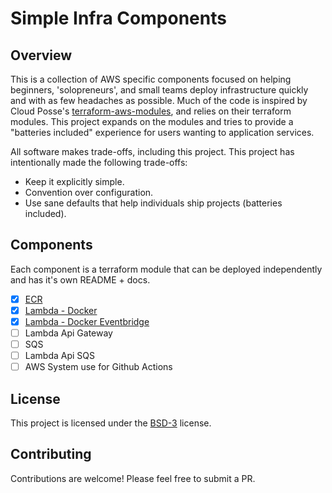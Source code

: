 # Simple Infra Components

## Overview

This is a collection of AWS specific components focused on helping beginners, 'solopreneurs', and small teams deploy infrastructure quickly and with as few headaches as possible. Much of the code is inspired by Cloud Posse's [terraform-aws-modules](https://github.com/terraform-aws-modules/terraform-aws-modules), and relies on their terraform modules. This project expands on the modules and tries to provide a "batteries included" experience for users wanting to application services.

All software makes trade-offs, including this project. This project has intentionally made the following trade-offs:

- Keep it explicitly simple.
- Convention over configuration.
- Use sane defaults that help individuals ship projects (batteries included).

## Components

Each component is a terraform module that can be deployed independently and has it's own README + docs.

- [x] [ECR](./ecr)
- [x] [Lambda - Docker](./lambda)
- [x] [Lambda - Docker Eventbridge](./lambda_docker_eventbridge)
- [ ] Lambda Api Gateway
- [ ] SQS
- [ ] Lambda Api SQS
- [ ] AWS System use for Github Actions

## License

This project is licensed under the [BSD-3](./LICENSE) license.

## Contributing

Contributions are welcome! Please feel free to submit a PR.
